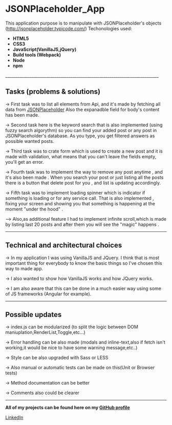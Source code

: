 # JSONPlaceholder_App

This application purpose is to manipulate with JSONPlaceholder's objects (http://jsonplaceholder.typicode.com/)
Techonologies used:

<b><ul>
<li>HTML5</li>
<li>CSS3</li>
<li>JavaScript(VanillaJS,jQuery)</li>
<li>Build tools (Webpack)</li>
<li>Node</li>
<li>npm</li></ul></b>
___________________________________________________________________________


<h2>Tasks (problems & solutions)</h2>


-> First task was to list all elements from Api, and it's made by fetching all data from <a href="http://jsonplaceholder.typicode.com/">JSONPlaceholder</a>
Also the expanadble field for body's content has been made.

-> Second task here is the keyword search that is also implemented (using fuzzy search algorythm) so you can find your added post or any post in JSONPlaceholder's database.
As you type, you get filtered answers as possible wanted posts.

-> Third task was to crate form which is used to create a new post and it is made with validation, what means that you can't leave the fields empty, you'll get an error.

-> Fourth task was to implement the way to remove any post anytime , and it's also been made . When you search your post or just listing all the posts there is a button that delete post for you , and list is updating accordingly.

-> Fifth task was to implement loading spinner which is indicator if something is loading or for any service call. That is also implemented , fixing your screen and showing you that something is happening at the moment "under the hood" .

--> Also,as additional feature I had to implement infinite scroll,which is made by listing last 20 posts and after them you will see the "magic" happens .

___________________________________________________________________________

<h2>Technical and architectural choices</h2>

-> In my application I was using VanillaJS and JQuery. I think that is most important thing for everybody to know the basic things so I've chosen this way to made app.

-> I also wanted to show how VanillaJS works and how JQuery works.

-> I am also aware that this can be done in a much easier way using some of JS frameworks (Angular for example).

___________________________________________________________________________


<h2>Possible updates</h2>

-> index.js can be modularized (to split the logic between DOM maniuplation,RenderList,Toggle,etc...)

-> Error handling can be also made (modals and inline-text,also if fetch isn't working,it would be nice to have some warning message,etc..)

-> Style can be also upgraded with Sass or LESS

-> Also manual or automatic tests can be made on this(Unit or Browser tests)

-> Method documentation can be better

-> Comments also could be clearer
___________________________________________________________________________


<b>All of my projects can be found here on my <a href="https://github.com/crypt096?tab=repositories">GitHub profile</a></b>

<a href="https://www.linkedin.com/in/acvjetan/">LinkedIn</a>





